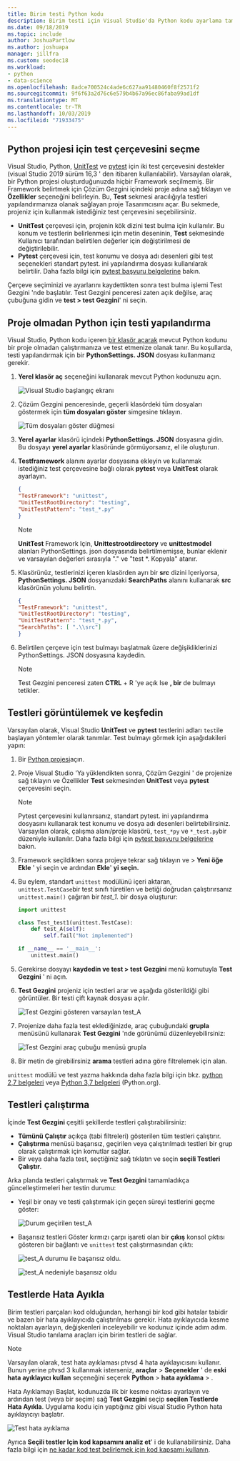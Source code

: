 ```yaml
---
title: Birim testi Python kodu
description: Birim testi için Visual Studio'da Python kodu ayarlama tam Testlerde Hata Ayıkla bulmak ve çalıştırmak için Test Gezgini özelliklerinden yararlanır.
ms.date: 09/18/2019
ms.topic: include
author: JoshuaPartlow
ms.author: joshuapa
manager: jillfra
ms.custom: seodec18
ms.workload:
- python
- data-science
ms.openlocfilehash: 8adce700524c4ade6c627aa91480460f8f2571f2
ms.sourcegitcommit: 9f6f63a2d76c6e579b4b67a96ec86faba99ad1df
ms.translationtype: MT
ms.contentlocale: tr-TR
ms.lasthandoff: 10/03/2019
ms.locfileid: "71933475"
---
```

## <a name="select-the-test-framework-for-a-python-project"></a>Python projesi için test çerçevesini seçme

Visual Studio, Python, [UnitTest](https://docs.python.org/3/library/unittest.html) ve [pytest](https://pytest.org/en/latest/) için iki test çerçevesini destekler (visual Studio 2019 sürüm 16,3 ' den itibaren kullanılabilir). Varsayılan olarak, bir Python projesi oluşturduğunuzda hiçbir Framework seçilmemiş. Bir Framework belirtmek için Çözüm Gezgini içindeki proje adına sağ tıklayın ve **Özellikler** seçeneğini belirleyin. Bu, **Test** sekmesi aracılığıyla testleri yapılandırmanıza olanak sağlayan proje Tasarımcısını açar. Bu sekmede, projeniz için kullanmak istediğiniz test çerçevesini seçebilirsiniz. 

* **UnitTest** çerçevesi için, projenin kök dizini test bulma için kullanılır. Bu konum ve testlerin belirlenmesi için metin deseninin, **Test** sekmesinde Kullanıcı tarafından belirtilen değerler için değiştirilmesi de değiştirilebilir.
* **Pytest** çerçevesi için, test konumu ve dosya adı desenleri gibi test seçenekleri standart pytest. ini yapılandırma dosyası kullanılarak belirtilir. Daha fazla bilgi için [pytest başvuru belgelerine](https://docs.pytest.org/en/latest/reference.html#ini-options-ref) bakın.

Çerçeve seçiminizi ve ayarlarını kaydettikten sonra test bulma işlemi Test Gezgini 'nde başlatılır. Test Gezgini penceresi zaten açık değilse, araç çubuğuna gidin ve **test > test** **Gezgini**' ni seçin.

## <a name="configure-testing-for-python-without-a-project"></a>Proje olmadan Python için testi yapılandırma
Visual Studio, Python kodu içeren [bir klasör açarak](../../quickstart-05-python-visual-studio-open-folder.md) mevcut Python kodunu bir proje olmadan çalıştırmanıza ve test etmenize olanak tanır. Bu koşullarda, testi yapılandırmak için bir **PythonSettings. JSON** dosyası kullanmanız gerekir. 
1. **Yerel klasör aç** seçeneğini kullanarak mevcut Python kodunuzu açın. 

   ![Visual Studio başlangıç ekranı](../../media/quickstart-open-folder/01-open-local-folder.png)

1. Çözüm Gezgini penceresinde, geçerli klasördeki tüm dosyaları göstermek için **tüm dosyaları göster** simgesine tıklayın.

   ![Tüm dosyaları göster düğmesi](../../media/unit-test-show-files.png)

1. **Yerel ayarlar** klasörü içindeki **PythonSettings. JSON** dosyasına gidin. Bu dosyayı **yerel ayarlar** klasöründe görmüyorsanız, el ile oluşturun.
   
1. **Testframework** alanını ayarlar dosyasına ekleyin ve kullanmak istediğiniz test çerçevesine bağlı olarak **pytest** veya **UnitTest** olarak ayarlayın.

    ```json
    {
    "TestFramework": "unittest",
    "UnitTestRootDirectory": "testing",
    "UnitTestPattern": "test_*.py"
    }
    ```

    > [!Note]
    > **UnitTest** Framework Için, **Unittestrootdirectory** ve **unittestmodel** alanları PythonSettings. json dosyasında belirtilmemişse, bunlar eklenir ve varsayılan değerleri sırasıyla "." ve "test *. Kopyala" atanır.

1. Klasörünüz, testlerinizi içeren klasörden ayrı bir **src** dizini Içeriyorsa, **PythonSettings. JSON** dosyanızdaki **SearchPaths** alanını kullanarak **src** klasörünün yolunu belirtin.

    ```json
    {
    "TestFramework": "unittest",
    "UnitTestRootDirectory": "testing",
    "UnitTestPattern": "test_*.py",
    "SearchPaths": [ ".\\src"]
    }
    ```

1. Belirtilen çerçeve için test bulmayı başlatmak üzere değişikliklerinizi PythonSettings. JSON dosyasına kaydedin. 
   > [!Note]
   > Test Gezgini penceresi zaten **CTRL** + R 'ye açık Ise **, bir** de bulmayı tetikler.

## <a name="discover-and-view-tests"></a>Testleri görüntülemek ve keşfedin

Varsayılan olarak, Visual Studio **UnitTest** ve **pytest** testlerini adları `test`ile başlayan yöntemler olarak tanımlar. Test bulmayı görmek için aşağıdakileri yapın:

1. Bir [Python projesi](../../managing-python-projects-in-visual-studio.md)açın.

1. Proje Visual Studio 'Ya yüklendikten sonra, Çözüm Gezgini ' de projenize sağ tıklayın ve Özellikler **Test** sekmesinden **UnitTest** veya **pytest** çerçevesini seçin.
   > [!Note]
   > Pytest çerçevesini kullanırsanız, standart pytest. ini yapılandırma dosyasını kullanarak test konumu ve dosya adı desenleri belirtebilirsiniz. Varsayılan olarak, çalışma alanı/proje klasörü, `test_*py` ve `*_test.py`bir düzeniyle kullanılır. Daha fazla bilgi için [pytest başvuru belgelerine](https://docs.pytest.org/en/latest/reference.html#ini-options-ref) bakın.

1. Framework seçildikten sonra projeye tekrar sağ tıklayın ve > **Yeni öğe** **Ekle** ' yi seçin ve ardından **Ekle**' **yi seçin.**

1. Bu eylem, standart `unittest` modülünü içeri aktaran, `unittest.TestCase`bir test sınıfı türetilen ve betiği doğrudan çalıştırırsanız `unittest.main()` çağıran bir *test_1.* bir dosya oluşturur:

    ```python
    import unittest

    class Test_test1(unittest.TestCase):
        def test_A(self):
            self.fail("Not implemented")

    if __name__ == '__main__':
        unittest.main()
    ```

1. Gerekirse dosyayı **kaydedin ve test > test** **Gezgini** menü komutuyla **Test Gezgini** ' ni açın.

1. **Test Gezgini** projeniz için testleri arar ve aşağıda gösterildiği gibi görüntüler. Bir testi çift kaynak dosyası açılır.

    ![Test Gezgini gösteren varsayılan test_A](../../media/unit-test-a-2.png) 

1. Projenize daha fazla test eklediğinizde, araç çubuğundaki **grupla** menüsünü kullanarak **Test Gezgini** 'nde görünümü düzenleyebilirsiniz:

    ![Test Gezgini araç çubuğu menüsü grupla](../../media/unit-test-group-menu-2.png) 

1. Bir metin de girebilirsiniz **arama** testleri adına göre filtrelemek için alan.

`unittest` modülü ve test yazma hakkında daha fazla bilgi için bkz. [python 2,7 belgeleri](https://docs.python.org/2/library/unittest.html) veya [Python 3,7 belgeleri](https://docs.python.org/3/library/unittest.html) (Python.org).

## <a name="run-tests"></a>Testleri çalıştırma

İçinde **Test Gezgini** çeşitli şekillerde testleri çalıştırabilirsiniz:

- **Tümünü Çalıştır** açıkça (tabi filtreleri) gösterilen tüm testleri çalıştırır.
- **Çalıştırma** menüsü başarısız, geçirilen veya çalıştırılmadı testleri bir grup olarak çalıştırmak için komutlar sağlar.
- Bir veya daha fazla test, seçtiğiniz sağ tıklatın ve seçin **seçili Testleri Çalıştır**.

Arka planda testleri çalıştırmak ve **Test Gezgini** tamamladıkça güncelleştirmeleri her testin durumu:

- Yeşil bir onay ve testi çalıştırmak için geçen süreyi testlerini geçme göster:

    ![Durum geçirilen test_A](../../media/unit-test-A-pass.png)

- Başarısız testleri Göster kırmızı çarpı işareti olan bir **çıkış** konsol çıktısı gösteren bir bağlantı ve `unittest` test çalıştırmasından çıktı:

    ![test_A durumu ile başarısız oldu.](../../media/unit-test-A-fail.png)

    ![test_A nedeniyle başarısız oldu](../../media/unit-test-A-fail-reason.png)

## <a name="debug-tests"></a>Testlerde Hata Ayıkla

Birim testleri parçaları kod olduğundan, herhangi bir kod gibi hatalar tabidir ve bazen bir hata ayıklayıcıda çalıştırılması gerekir. Hata ayıklayıcıda kesme noktaları ayarlayın, değişkenleri inceleyebilir ve kodunuz içinde adım adım. Visual Studio tanılama araçları için birim testleri de sağlar.

> [!Note]
> Varsayılan olarak, test hata ayıklaması ptvsd 4 hata ayıklayıcısını kullanır. Bunun yerine ptvsd 3 kullanmak isterseniz, **araçlar** > **Seçenekler** ' de **eski hata ayıklayıcı kullan** seçeneğini seçerek **Python** > **hata ayıklama** > . 

Hata Ayıklamayı Başlat, kodunuzda ilk bir kesme noktası ayarlayın ve ardından test (veya bir seçim) sağ **Test Gezgini** seçip **seçilen Testlerde Hata Ayıkla**. Uygulama kodu için yaptığınız gibi visual Studio Python hata ayıklayıcıyı başlatır.

![Test hata ayıklama](../../media/unit-test-debugging.png)

Ayrıca **Seçili testler Için kod kapsamını analiz et**' i de kullanabilirsiniz. Daha fazla bilgi için [ne kadar kod test belirlemek için kod kapsamı kullanın](../../../test/using-code-coverage-to-determine-how-much-code-is-being-tested.md).
